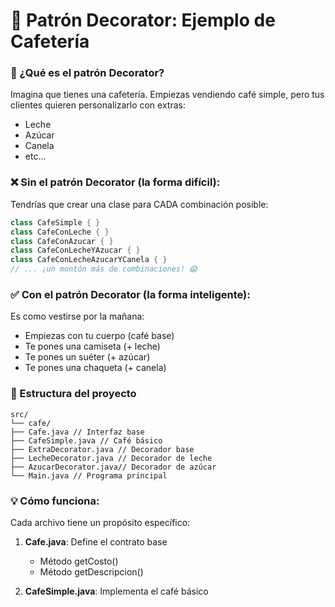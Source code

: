 # 🏪 Patrón Decorator: Ejemplo de Cafetería

### 🤔 ¿Qué es el patrón Decorator?
Imagina que tienes una cafetería. Empiezas vendiendo café simple, pero tus clientes quieren personalizarlo con extras:
- Leche
- Azúcar
- Canela
- etc...

### ❌ Sin el patrón Decorator (la forma difícil):
Tendrías que crear una clase para CADA combinación posible:
```java
class CafeSimple { }
class CafeConLeche { }
class CafeConAzucar { }
class CafeConLecheYAzucar { }
class CafeConLecheAzucarYCanela { }
// ... ¡un montón más de combinaciones! 😱
```

### ✅ Con el patrón Decorator (la forma inteligente):

Es como vestirse por la mañana:
- Empiezas con tu cuerpo (café base)
- Te pones una camiseta (+ leche)
- Te pones un suéter (+ azúcar)
- Te pones una chaqueta (+ canela)

### 📁 Estructura del proyecto
```
src/
└── cafe/
├── Cafe.java // Interfaz base
├── CafeSimple.java // Café básico
├── ExtraDecorator.java // Decorador base
├── LecheDecorator.java // Decorador de leche
├── AzucarDecorator.java// Decorador de azúcar
└── Main.java // Programa principal
```
### 💡 Cómo funciona:

Cada archivo tiene un propósito específico:

1. **Cafe.java**: Define el contrato base
    - Método getCosto()
    - Método getDescripcion()

2. **CafeSimple.java**: Implementa el café básico
